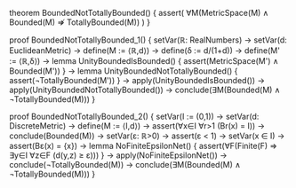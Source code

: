 theorem BoundedNotTotallyBounded() {
  assert(
    ∀M(MetricSpace(M) ∧ Bounded(M) ⇏ TotallyBounded(M))
  )
}

proof BoundedNotTotallyBounded_1() {
  setVar(ℝ: RealNumbers) →
  setVar(d: EuclideanMetric) →
  define(M := ⟨ℝ,d⟩) →
  define(δ := d/(1+d)) →
  define(M' := ⟨ℝ,δ⟩) →
  lemma UnityBoundedIsBounded() {
    assert(MetricSpace(M') ∧ Bounded(M'))
  } →
  lemma UnityBoundedNotTotallyBounded() {
    assert(¬TotallyBounded(M'))
  } →
  apply(UnityBoundedIsBounded()) →
  apply(UnityBoundedNotTotallyBounded()) →
  conclude(∃M(Bounded(M) ∧ ¬TotallyBounded(M)))
}

proof BoundedNotTotallyBounded_2() {
  setVar(I := (0,1)) →
  setVar(d: DiscreteMetric) →
  define(M := ⟨I,d⟩) →
  assert(∀x∈I ∀r>1 (Br(x) = I)) →
  conclude(Bounded(M)) →
  setVar(ε: ℝ>0) →
  assert(ε < 1) →
  setVar(x ∈ I) →
  assert(Bε(x) = {x}) →
  lemma NoFiniteEpsilonNet() {
    assert(∀F(Finite(F) ⇒ ∃y∈I ∀z∈F (d(y,z) ≥ ε)))
  } →
  apply(NoFiniteEpsilonNet()) →
  conclude(¬TotallyBounded(M)) →
  conclude(∃M(Bounded(M) ∧ ¬TotallyBounded(M)))
}